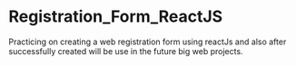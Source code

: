 # Registration_Form_ReactJS
Practicing on creating a web registration form using reactJs and also after successfully created will be use in the future big web projects.
